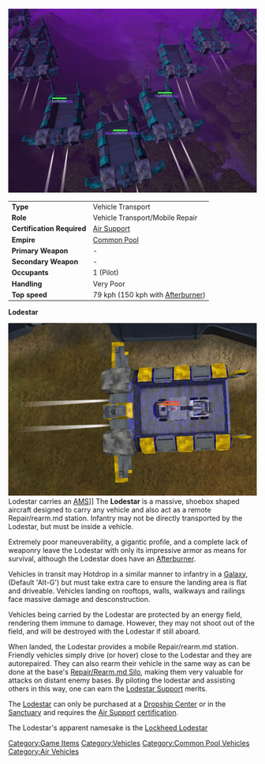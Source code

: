 ![](images/Lodestar.jpg "Lodestar.jpg")

|                            |                                                                |
| -------------------------- | -------------------------------------------------------------- |
| **Type**                   | Vehicle Transport                                              |
| **Role**                   | Vehicle Transport/Mobile Repair                                |
| **Certification Required** | [Air Support](Air_Support.md)                       |
| **Empire**                 | [Common Pool](Common_Pool.md)                       |
| **Primary Weapon**         | \-                                                             |
| **Secondary Weapon**       | \-                                                             |
| **Occupants**              | 1 (Pilot)                                                      |
| **Handling**               | Very Poor                                                      |
| **Top speed**              | 79 kph (150 kph with [Afterburner](Afterburner.md)) |

**Lodestar**

![](images/Lodestar_NC.jpg "fig:Lodestar_NC.jpg") Lodestar carries an
[AMS](AMS.md)\]\] The **Lodestar** is a massive, shoebox shaped
aircraft designed to carry any vehicle and also act as a remote
Repair/rearm.md station. Infantry may not be directly transported by the
Lodestar, but must be inside a vehicle.

Extremely poor maneuverability, a gigantic profile, and a complete lack
of weaponry leave the Lodestar with only its impressive armor as means
for survival, although the Lodestar does have an
[Afterburner](Afterburner.md).

Vehicles in transit may Hotdrop in a similar manner to infantry in a
[Galaxy](Galaxy.md), (Default 'Alt-G') but must take extra care
to ensure the landing area is flat and driveable. Vehicles landing on
rooftops, walls, walkways and railings face massive damage and
desconstruction.

Vehicles being carried by the Lodestar are protected by an energy field,
rendering them immune to damage. However, they may not shoot out of the
field, and will be destroyed with the Lodestar if still aboard.

When landed, the Lodestar provides a mobile Repair/rearm.md station.
Friendly vehicles simply drive (or hover) close to the Lodestar and they
are autorepaired. They can also rearm their vehicle in the same way as
can be done at the base's [Repair/Rearm.md
Silo](Repair_Rearm_Silo.md), making them very valuable for
attacks on distant enemy bases. By piloting the lodestar and assisting
others in this way, one can earn the [Lodestar
Support](Lodestar_Support.md) merits.

The [Lodestar](Lodestar.md) can only be purchased at a [Dropship
Center](Dropship_Center.md) or in the
[Sanctuary](Sanctuary.md) and requires the [Air
Support](Air_Support.md)
[certification](certifications.md).

The Lodestar's apparent namesake is the [Lockheed
Lodestar](http://en.wikipedia.org/wiki/Lockheed_Lodestar)

[Category:Game Items](Category:Game_Items.md)
[Category:Vehicles](Category:Vehicles.md) [Category:Common Pool
Vehicles](Category:Common_Pool_Vehicles.md) [Category:Air
Vehicles](Category:Air_Vehicles.md)
